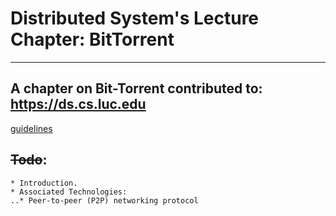 # Distributed System's Lecture Chapter: BitTorrent
---
## A chapter on Bit-Torrent contributed to: https://ds.cs.luc.edu

[guidelines](https://docs.google.com/document/d/1SvXT3Bc1uTSgz9JpB_vxnvsRawPWL-xUM2cO8vluR_M/edit?usp=sharing)


## ~~Todo~~:
	* Introduction.
	* Associated Technologies:
	..* Peer-to-peer (P2P) networking protocol
